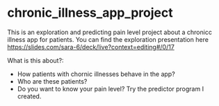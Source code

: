 # chronic_illness_app_project

This is an exploration and predicting pain level project about a chronicc illness app for patients.
You can find the exploration presentation here https://slides.com/sara-6/deck/live?context=editing#/0/17

What is this about?:
- How patients with chornic illnesses behave in the app?
- Who are these patients?
- Do you want to know your pain level? Try the predictor program I created.
